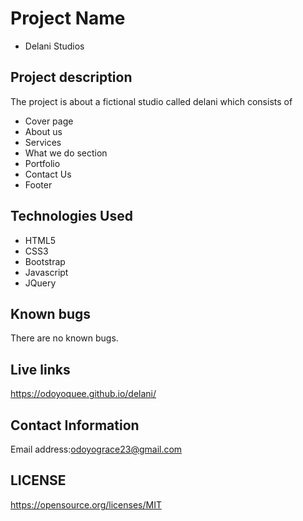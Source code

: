  # Project Name
- Delani Studios
## Project description
The project is about a fictional studio called delani which consists of 
- Cover page
- About us 
- Services
- What we do section
- Portfolio
- Contact Us
- Footer

## Technologies Used
+ HTML5
+ CSS3
+ Bootstrap
+ Javascript
+ JQuery
## Known bugs
There are no known bugs.
## Live links

https://odoyoquee.github.io/delani/

## Contact Information
Email address:odoyograce23@gmail.com

## LICENSE

https://opensource.org/licenses/MIT
